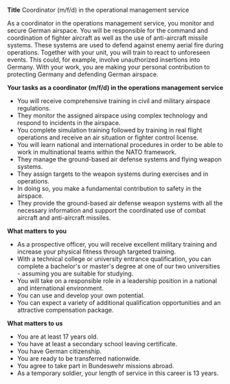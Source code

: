 **Title**
Coordinator (m/f/d) in the operational management service

As a coordinator in the operations management service, you monitor and secure German airspace. You will be responsible for the command and coordination of fighter aircraft as well as the use of anti-aircraft missile systems. These systems are used to defend against enemy aerial fire during operations. Together with your unit, you will train to react to unforeseen events. This could, for example, involve unauthorized insertions into Germany. With your work, you are making your personal contribution to protecting Germany and defending German airspace.

**Your tasks as a coordinator (m/f/d) in the operations management service**

-	You will receive comprehensive training in civil and military airspace regulations.
-	They monitor the assigned airspace using complex technology and respond to incidents in the airspace.
-	You complete simulation training followed by training in real flight operations and receive an air situation or fighter control license.
-	You will learn national and international procedures in order to be able to work in multinational teams within the NATO framework.
-	They manage the ground-based air defense systems and flying weapon systems.
-	They assign targets to the weapon systems during exercises and in operations.
-	In doing so, you make a fundamental contribution to safety in the airspace.
-	They provide the ground-based air defense weapon systems with all the necessary information and support the coordinated use of combat aircraft and anti-aircraft missiles.

**What matters to you**

-	As a prospective officer, you will receive excellent military training and increase your physical fitness through targeted training.
-	With a technical college or university entrance qualification, you can complete a bachelor's or master's degree at one of our two universities - assuming you are suitable for studying.
-	You will take on a responsible role in a leadership position in a national and international environment.
-	You can use and develop your own potential.
-	You can expect a variety of additional qualification opportunities and an attractive compensation package.

**What matters to us**

-	You are at least 17 years old.
-	You have at least a secondary school leaving certificate.
-	You have German citizenship.
-	You are ready to be transferred nationwide.
-	You agree to take part in Bundeswehr missions abroad.
-	As a temporary soldier, your length of service in this career is 13 years.
